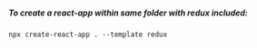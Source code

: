 ##### To create a react-app within same folder with redux included:

    npx create-react-app . --template redux

##### 
